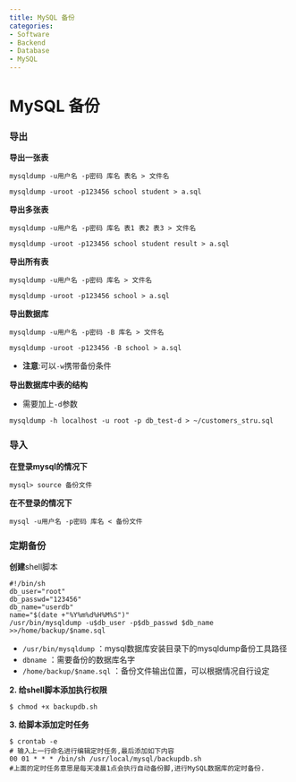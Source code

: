 ```yaml
---
title: MySQL 备份
categories:
- Software
- Backend
- Database
- MySQL
---
```

# MySQL 备份

### 导出

**导出一张表**

```mysql
mysqldump -u用户名 -p密码 库名 表名 > 文件名

mysqldump -uroot -p123456 school student > a.sql
```

**导出多张表**

```mysql
mysqldump -u用户名 -p密码 库名 表1 表2 表3 > 文件名

mysqldump -uroot -p123456 school student result > a.sql
```

**导出所有表**

```mysql
mysqldump -u用户名 -p密码 库名 > 文件名

mysqldump -uroot -p123456 school > a.sql
```

**导出数据库**

```mysql
mysqldump -u用户名 -p密码 -B 库名 > 文件名

mysqldump -uroot -p123456 -B school > a.sql
```

- **注意**:可以`-w`携带备份条件

**导出数据库中表的结构**

- 需要加上`-d`参数

```shell
mysqldump -h localhost -u root -p db_test-d > ~/customers_stru.sql
```

### 导入

**在登录mysql的情况下**

```mysql
mysql> source 备份文件
```

**在不登录的情况下**

```shell
mysql -u用户名 -p密码 库名 < 备份文件
```

### 定期备份

**创建**shell脚本

```shell
#!/bin/sh
db_user="root"
db_passwd="123456"
db_name="userdb"
name="$(date +"%Y%m%d%H%M%S")" 
/usr/bin/mysqldump -u$db_user -p$db_passwd $db_name >>/home/backup/$name.sql
```

- `/usr/bin/mysqldump` ：mysql数据库安装目录下的mysqldump备份工具路径
- `dbname` ：需要备份的数据库名字
- `/home/backup/$name.sql` ：备份文件输出位置，可以根据情况自行设定

**2. 给shell脚本添加执行权限**

```shell
$ chmod +x backupdb.sh
```

**3. 给脚本添加定时任务**

```shell
$ crontab -e
# 输入上一行命名进行编辑定时任务,最后添加如下内容
00 01 * * * /bin/sh /usr/local/mysql/backupdb.sh
#上面的定时任务意思是每天凌晨1点会执行自动备份脚,进行MySQL数据库的定时备份.
```
